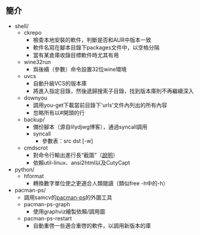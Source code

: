 ## 簡介 ##
* shell/
	* ckrepo
		* 檢查本地安裝的軟件，判斷是否和AUR中版本一致
		* 軟件名寫在腳本目錄下packages文件中，以空格分隔
		* 當有某倉庫收錄目標軟件時尤其有用
	* wine32run
		* 爲後續（參數）命令設置32位wine環境
	* uvcs
		* 自動升級VCS的版本庫
		* 將進入指定目錄，然後遞歸搜索子目錄，找到版本庫則不再繼續深入
	* downyou
		* 調用you-get下載當前目錄下'urls'文件內列出的所有內容
		* 忽略所有以#開頭的行
	* backup/
		* 備份腳本（源自lilydjwg博客），通過syncall調用
		* syncall
			* 參數表：src dst [-w]
	* cmdscrot
		* 對命令行輸出進行長“截圖”（[說明](http://renyuneyun.is-programmer.com/2017/4/5/mimicing_long_screenshot_of_shell_output.209191.html)）
		* 依賴util-linux、ansi2html以及CutyCapt
* python/
	* hformat
		* 轉換數字單位使之更適合人類閱讀（類似free -h中的-h）
* pacman-ps/
	* 調用samcv的[pacman-ps](https://gitlab.com/samcv/ps-lsof)的外圍工具
	* pacman-ps-graph
		* 使用graphviz繪製依賴/調用圖
	* pacman-ps-restart
		* 自動重啓一些適合重啓的軟件，以調用新版本的庫
